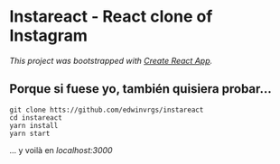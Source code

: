 # Instareact - React clone of Instagram

*This project was bootstrapped with [Create React App](https://github.com/facebookincubator/create-react-app).*

## Porque si fuese yo, también quisiera probar...

```
git clone htts://github.com/edwinvrgs/instareact
cd instareact
yarn install
yarn start
```
... y voilà en _localhost:3000_
